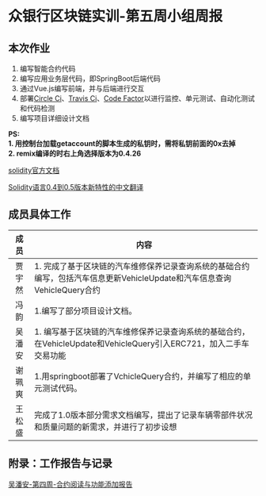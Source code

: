 # 众银行区块链实训-第五周小组周报

## 本次作业
1. 编写智能合约代码
2. 编写应用业务层代码，即SpringBoot后端代码
3. 通过Vue.js编写前端，并与后端进行交互
4. 部署[Circle Ci][3]、[Travis Ci][4]、[Code Factor][5]以进行监控、单元测试、自动化测试和代码检测
5. 编写项目详细设计文档


**PS:<br/>1. 用控制台加载getaccount的脚本生成的私钥时，需将私钥前面的0x去掉<br/> 2. remix编译的时右上角选择版本为0.4.26**

[solidity官方文档](https://solidity.readthedocs.io/en/v0.5.9/)

[Solidity语言0.4到0.5版本新特性的中文翻译](https://zhuanlan.zhihu.com/p/54169418)

[1]: https://fisco-bcos-documentation.readthedocs.io/zh_CN/latest/docs/tutorial/enterprise_quick_start.html "jiangshi"
[2]: https://github.com/FISCO-BCOS/spring-boot-starter/blob/master/doc/README_CN.md "Spring Boot"
[3]: https://circleci.com/gh/marknash666/ "circle"
[4]: https://travis-ci.com/marknash666/springboot "travis"
[5]: https://www.codefactor.io/ "codefactor"

## 成员具体工作
成员|内容
:----:|---
贾宇然|1. 完成了基于区块链的汽车维修保养记录查询系统的基础合约编写，包括汽车信息更新VehicleUpdate和汽车信息查询VehicleQuery合约<br /> 
冯韵|1.编写了部分项目设计文档。 <br /> 
吴潘安|1. 编写基于区块链的汽车维修保养记录查询系统的基础合约，在VehicleUpdate和VehicleQuery引入ERC721，加入二手车交易功能<br />
谢珮爽|1.用springboot部署了VchicleQuery合约，并编写了相应的单元测试代码。<br />                                                   
王松盛|完成了1.0版本部分需求文档编写，提出了记录车辆零部件状况和质量问题的新需求，并进行了初步设想

## 附录：工作报告与记录
[吴潘安-第四周-合约阅读与功能添加报告](https://github.com/bisco-fcos/webank/blob/master/day4/%E5%90%B4%E6%BD%98%E5%AE%89/LAGContract.md)







